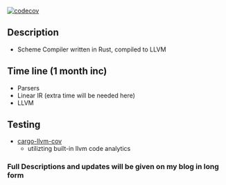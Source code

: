 [![codecov](https://codecov.io/gh/snowmang1/sxeme/branch/10-pipeline-creation/graph/badge.svg?token=zzQXFKk7BD)](https://codecov.io/gh/snowmang1/sxeme)

## Description
- Scheme Compiler written in Rust, compiled to LLVM

## Time line (1 month inc)
- Parsers
- Linear IR (extra time will be needed here)
- LLVM

## Testing
- [cargo-llvm-cov](https://github.com/taiki-e/cargo-llvm-cov.git)
    - utilizting built-in llvm code analytics

### Full Descriptions and updates will be given on my blog in long form
